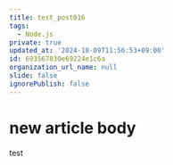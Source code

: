 ```yaml
---
title: test_post016
tags:
  - Node.js
private: true
updated_at: '2024-10-09T11:56:53+09:00'
id: 693567830e69224e1c6a
organization_url_name: null
slide: false
ignorePublish: false
---
```

# new article body
test
